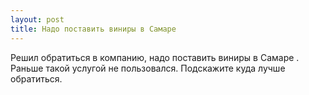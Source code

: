 ```yaml
---
layout: post 
title: Надо поставить виниры в Самаре  
--- 
```

Решил обратиться в компанию, надо поставить виниры в Самаре . Раньше такой услугой не пользовался. Подскажите куда лучше обратиться.
